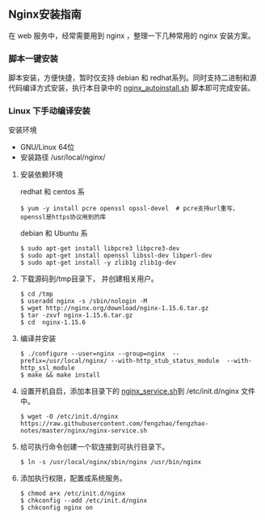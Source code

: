 ## Nginx安装指南

在 web 服务中，经常需要用到 nginx ，整理一下几种常用的 nginx 安装方案。

### 脚本一键安装

脚本安装，方便快捷，暂时仅支持 debian 和 redhat系列。同时支持二进制和源代码编译方式安装，执行本目录中的 [nginx_autoinstall.sh](./nginx-autoinstall.sh) 脚本即可完成安装。


### Linux 下手动编译安装

安装环境

- GNU/Linux 64位
- 安装路径 /usr/local/nginx/



1. 安装依赖环境 

   redhat 和 centos 系
   ```shell
   $ yum -y install pcre openssl opssl-devel  # pcre支持url重写，openssl是https协议用到的库
   ```
   debian 和 Ubuntu 系

   ```shell
   $ sudo apt-get install libpcre3 libpcre3-dev
   $ sudo apt-get install openssl libssl-dev libperl-dev
   $ sudo apt-get install -y zlib1g zlib1g-dev
   ```


2. 下载源码到/tmp目录下， 并创建相关用户。

   ```shell
   $ cd /tmp
   $ useradd nginx -s /sbin/nologin -M
   $ wget http://nginx.org/download/nginx-1.15.6.tar.gz  
   $ tar -zxvf nginx-1.15.6.tar.gz  
   $ cd  nginx-1.15.6
   ```


3. 编译并安装

   ```shell
   $ ./configure --user=nginx --group=nginx  --prefix=/usr/local/nginx/ --with-http_stub_status_module  --with-http_ssl_module
   $ make && make install 
   ```

4. 设置开机自启，添加本目录下的 [nginx_service.sh](./nginx-service.sh)到 /etc/init.d/nginx 文件中。

   ```shell
   $ wget -O /etc/init.d/nginx https://raw.githubusercontent.com/fengzhao/fengzhao-notes/master/nginx/nginx-service.sh
   ```

5. 给可执行命令创建一个软连接到可执行目录下。

   ```shell
   $ ln -s /usr/local/nginx/sbin/nginx /usr/bin/nginx
   ```

6. 添加执行权限，配置成系统服务。

   ```shell
   $ chmod a+x /etc/init.d/nginx
   $ chkconfig --add /etc/init.d/nginx
   $ chkconfig nginx on
   ```












